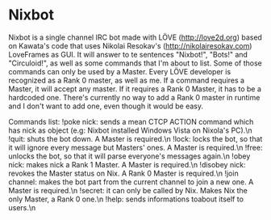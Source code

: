 Nixbot
======

Nixbot is a single channel IRC bot made with LÖVE (http://love2d.org) based on Kawata's code that uses Nikolai Resokav's (http://nikolairesokav.com) LoveFrames as GUI.
It will answer to te sentences "Nixbot!", "Bots!" and "Circuloid!", as well as some commands that I'm about to list.
Some of those commands can only be used by a Master. Every LÖVE developer is recognized as a Rank 0 master, as well as me.
If a command requires a Master, it will accept any master. If it requires a Rank 0 Master, it has to be a hardcoded one.
There's currently no way to add a Rank 0 master in runtime and I don't want to add one, even though it would be easy.

Commands list:
!poke nick: sends a mean CTCP ACTION command which has nick as object (e.g: Nixbot installed Windows Vista on Nixola's PC).\n
!quit: shuts the bot down. A Master is required.\n
!lock: locks the bot, so that it will ignore every message but Masters' ones. A Master is required.\n
!free: unlocks the bot, so that it will parse everyone's messages again.\n
!obey nick: makes nick a Rank 1 Master. A Master is required.\n
!disobey nick: revokes the Master status on Nix. A Rank 0 Master is required.\n
!join channel: makes the bot part from the current channel to join a new one. A Master is required.\n
!secret: it can only be called by Nix. Makes Nix the only Master, a Rank 0 one.\n
!help: sends informations toabout itself to users.\n
